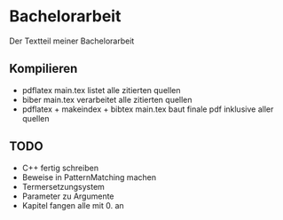 # Bachelorarbeit

Der Textteil meiner Bachelorarbeit

## Kompilieren
- pdflatex main.tex listet alle zitierten quellen
- biber main.tex verarbeitet alle zitierten quellen
- pdflatex + makeindex + bibtex main.tex baut finale pdf inklusive aller quellen

## TODO
- C++ fertig schreiben
- Beweise in PatternMatching machen
- Termersetzungsystem
- Parameter zu Argumente
- Kapitel fangen alle mit 0. an